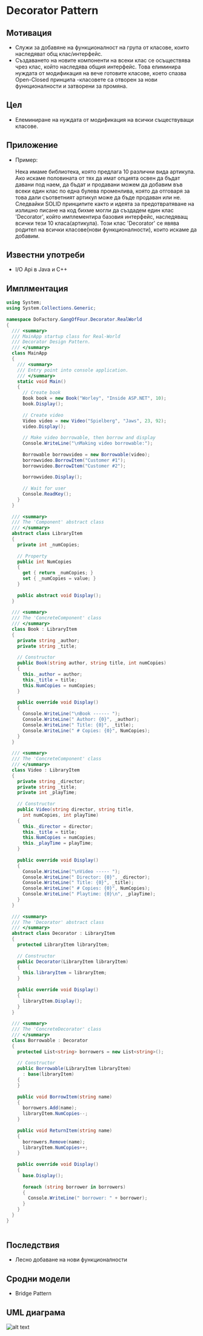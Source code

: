 ﻿# Decorator Pattern

## Мотивация

 * Служи за добавяне на функционалност на група от класове, които наследяват общ клас/интерфейс.
 * Създаването на новите компоненти на всеки клас се осъществява чрез клас, който наследява общия интерфейс. Това елиминира нуждата от модификация на вече готовите класове, което спазва Open-Closed принципа -класовете са отворен за нови функционалности и затворени за промяна.
 

## Цел

 * Елеминиране на нуждата от модификация на всички съществуващи класове. 

## Приложение

* Пример:
 
	Нека имаме библиотека, която предлага 10 различни вида артикула. Ако искаме половината от тях да имат опцията освен да бъдат давани под наем, да бъдат и продавани можем да добавим във всеки един клас по една булева променлива, която да отговаря за това дали съответният артикул може да бъде продаван или не. Следвайки SOLID принципите както и идеята за предотвратяване на излишно писане на код бихме могли да създадем един клас 'Decorator', който имплементира базовия интерфейс, наследяващ всички тези 10 класа(артикула). Този клас 'Decorator' се явява родител на всички класове(нови функционалности), които искаме да добавим.
	
    
## Известни употреби
* I/O Api в Java и C++

## Имплментация 

```c#
using System;
using System.Collections.Generic;
 
namespace DoFactory.GangOfFour.Decorator.RealWorld
{
  /// <summary>
  /// MainApp startup class for Real-World 
  /// Decorator Design Pattern.
  /// </summary>
  class MainApp
  {
    /// <summary>
    /// Entry point into console application.
    /// </summary>
    static void Main()
    {
      // Create book
      Book book = new Book("Worley", "Inside ASP.NET", 10);
      book.Display();
 
      // Create video
      Video video = new Video("Spielberg", "Jaws", 23, 92);
      video.Display();
 
      // Make video borrowable, then borrow and display
      Console.WriteLine("\nMaking video borrowable:");
 
      Borrowable borrowvideo = new Borrowable(video);
      borrowvideo.BorrowItem("Customer #1");
      borrowvideo.BorrowItem("Customer #2");
 
      borrowvideo.Display();
 
      // Wait for user
      Console.ReadKey();
    }
  }
 
  /// <summary>
  /// The 'Component' abstract class
  /// </summary>
  abstract class LibraryItem
  {
    private int _numCopies;
 
    // Property
    public int NumCopies
    {
      get { return _numCopies; }
      set { _numCopies = value; }
    }
 
    public abstract void Display();
  }
 
  /// <summary>
  /// The 'ConcreteComponent' class
  /// </summary>
  class Book : LibraryItem
  {
    private string _author;
    private string _title;
 
    // Constructor
    public Book(string author, string title, int numCopies)
    {
      this._author = author;
      this._title = title;
      this.NumCopies = numCopies;
    }
 
    public override void Display()
    {
      Console.WriteLine("\nBook ------ ");
      Console.WriteLine(" Author: {0}", _author);
      Console.WriteLine(" Title: {0}", _title);
      Console.WriteLine(" # Copies: {0}", NumCopies);
    }
  }
 
  /// <summary>
  /// The 'ConcreteComponent' class
  /// </summary>
  class Video : LibraryItem
  {
    private string _director;
    private string _title;
    private int _playTime;
 
    // Constructor
    public Video(string director, string title,
      int numCopies, int playTime)
    {
      this._director = director;
      this._title = title;
      this.NumCopies = numCopies;
      this._playTime = playTime;
    }
 
    public override void Display()
    {
      Console.WriteLine("\nVideo ----- ");
      Console.WriteLine(" Director: {0}", _director);
      Console.WriteLine(" Title: {0}", _title);
      Console.WriteLine(" # Copies: {0}", NumCopies);
      Console.WriteLine(" Playtime: {0}\n", _playTime);
    }
  }
 
  /// <summary>
  /// The 'Decorator' abstract class
  /// </summary>
  abstract class Decorator : LibraryItem
  {
    protected LibraryItem libraryItem;
 
    // Constructor
    public Decorator(LibraryItem libraryItem)
    {
      this.libraryItem = libraryItem;
    }
 
    public override void Display()
    {
      libraryItem.Display();
    }
  }
 
  /// <summary>
  /// The 'ConcreteDecorator' class
  /// </summary>
  class Borrowable : Decorator
  {
    protected List<string> borrowers = new List<string>();
 
    // Constructor
    public Borrowable(LibraryItem libraryItem)
      : base(libraryItem)
    {
    }
 
    public void BorrowItem(string name)
    {
      borrowers.Add(name);
      libraryItem.NumCopies--;
    }
 
    public void ReturnItem(string name)
    {
      borrowers.Remove(name);
      libraryItem.NumCopies++;
    }
 
    public override void Display()
    {
      base.Display();
 
      foreach (string borrower in borrowers)
      {
        Console.WriteLine(" borrower: " + borrower);
      }
    }
  }
}
 
  ```

## Последствия
* Лесно добаване на нови функционалности

## Сродни модели
* Bridge Pattern


## UML  диаграма

![alt text](https://github.com/shunobaka/TelerikAcademy-Homeworks/blob/master/C%23/High-Quality-Code/14.%20Design%20Patterns/2.%20Structural/images/Decorator.png)
